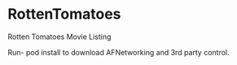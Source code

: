 RottenTomatoes
==============

Rotten Tomatoes Movie Listing

Run- pod install to download AFNetworking and 3rd party control.
